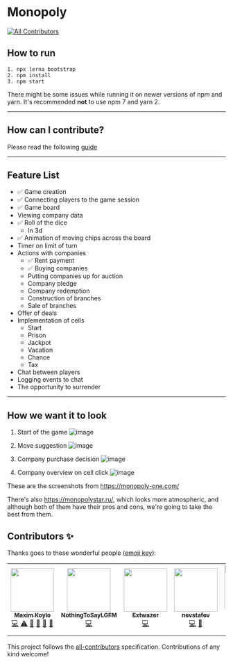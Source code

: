 # Monopoly

<!-- ALL-CONTRIBUTORS-BADGE:START - Do not remove or modify this section -->

[![All Contributors](https://img.shields.io/badge/all_contributors-6-orange.svg?style=flat-square)](#contributors-)

<!-- ALL-CONTRIBUTORS-BADGE:END -->

## How to run

```
1. npx lerna bootstrap
2. npm install
3. npm start
```

There might be some issues while running it on newer versions of npm and yarn.
It's recommended **not** to use npm 7 and yarn 2.

---

## How can I contribute?

Please read the following [guide](./CONTRIBUTING-EN.md)

---

## Feature List

- ✅ Game creation
- ✅ Connecting players to the game session
- ✅ Game board
- Viewing company data
- ✅ Roll of the dice
  - In 3d
- ✅ Animation of moving chips across the board
- Timer on limit of turn
- Actions with companies
  - ✅ Rent payment
  - ✅ Buying companies
  - Putting companies up for auction
  - Company pledge
  - Company redemption
  - Construction of branches
  - Sale of branches
- Offer of deals
- Implementation of cells
  - Start
  - Prison
  - Jackpot
  - Vacation
  - Chance
  - Tax
- Chat between players
- Logging events to chat
- The opportunity to surrender

---

## How we want it to look

1. Start of the game
   ![image](./docs/assets/images/start-game.jpg)

2. Move suggestion
   ![image](./docs/assets/images/roll-dice.png)

3. Company purchase decision
   ![image](./docs/assets/images/buy-company.png)

4. Company overview on cell click
   ![image](./docs/assets/images/view-company.png)

These are the screenshots from https://monopoly-one.com/

There's also https://monopolystar.ru/, which looks more atmospheric, and although both of them have their pros and cons, we're going to take the best from them.

## Contributors ✨

Thanks goes to these wonderful people ([emoji key](https://allcontributors.org/docs/en/emoji-key)):

<!-- ALL-CONTRIBUTORS-LIST:START - Do not remove or modify this section -->
<!-- prettier-ignore-start -->
<!-- markdownlint-disable -->
<table>
  <tr>
    <td align="center"><a href="https://github.com/lFandoriNl"><img src="https://avatars0.githubusercontent.com/u/23149596?v=4?s=100" width="100px;" alt=""/><br /><sub><b>Maxim Koylo</b></sub></a><br /><a href="https://github.com/lFandoriNl/monopoly/commits?author=lFandoriNl" title="Code">💻</a> <a href="https://github.com/lFandoriNl/monopoly/commits?author=lFandoriNl" title="Tests">⚠️</a> <a href="#data-lFandoriNl" title="Data">🔣</a> <a href="#ideas-lFandoriNl" title="Ideas, Planning, & Feedback">🤔</a> <a href="#projectManagement-lFandoriNl" title="Project Management">📆</a> <a href="https://github.com/lFandoriNl/monopoly/pulls?q=is%3Apr+reviewed-by%3AlFandoriNl" title="Reviewed Pull Requests">👀</a></td>
    <td align="center"><a href="https://github.com/NothingToSayLGFM"><img src="https://avatars0.githubusercontent.com/u/62837832?v=4?s=100" width="100px;" alt=""/><br /><sub><b>NothingToSayLGFM</b></sub></a><br /><a href="https://github.com/lFandoriNl/monopoly/commits?author=NothingToSayLGFM" title="Code">💻</a></td>
    <td align="center"><a href="https://github.com/Extwazer"><img src="https://avatars1.githubusercontent.com/u/43049398?v=4?s=100" width="100px;" alt=""/><br /><sub><b>Extwazer</b></sub></a><br /><a href="https://github.com/lFandoriNl/monopoly/commits?author=Extwazer" title="Code">💻</a></td>
    <td align="center"><a href="https://github.com/nevstafev"><img src="https://avatars0.githubusercontent.com/u/16920632?v=4?s=100" width="100px;" alt=""/><br /><sub><b>nevstafev</b></sub></a><br /><a href="https://github.com/lFandoriNl/monopoly/commits?author=nevstafev" title="Code">💻</a> <a href="#ideas-nevstafev" title="Ideas, Planning, & Feedback">🤔</a></td>
    <td align="center"><a href="http://nchechulin.github.io"><img src="https://avatars1.githubusercontent.com/u/38015818?v=4?s=100" width="100px;" alt=""/><br /><sub><b>Nikolay Chechulin</b></sub></a><br /><a href="#translation-NChechulin" title="Translation">🌍</a></td>
    <td align="center"><a href="https://github.com/alexey-pd"><img src="https://avatars1.githubusercontent.com/u/12380196?v=4?s=100" width="100px;" alt=""/><br /><sub><b>Alexey Pudnikov</b></sub></a><br /><a href="https://github.com/lFandoriNl/monopoly/commits?author=alexey-pd" title="Code">💻</a> <a href="https://github.com/lFandoriNl/monopoly/commits?author=alexey-pd" title="Documentation">📖</a></td>
  </tr>
</table>

<!-- markdownlint-restore -->
<!-- prettier-ignore-end -->

<!-- ALL-CONTRIBUTORS-LIST:END -->

This project follows the [all-contributors](https://github.com/all-contributors/all-contributors) specification. Contributions of any kind welcome!
